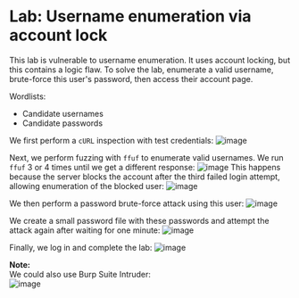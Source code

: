 # Lab: Username enumeration via account lock

This lab is vulnerable to username enumeration. It uses account locking, but this contains a logic flaw. To solve the lab, enumerate a valid username, brute-force this user's password, then access their account page.

Wordlists:
- Candidate usernames
- Candidate passwords

We first perform a `cURL` inspection with test credentials:
![image](https://github.com/user-attachments/assets/718b2233-0db5-455d-8d43-c71a0a93876c)

Next, we perform fuzzing with `ffuf` to enumerate valid usernames. We run `ffuf` 3 or 4 times until we get a different response:
![image](https://github.com/user-attachments/assets/1e5b8d71-5fd9-49a4-bfe7-42bc104cbb83)
This happens because the server blocks the account after the third failed login attempt, allowing enumeration of the blocked user:
![image](https://github.com/user-attachments/assets/ecc6a897-a05d-4e18-9938-6471787bd25d)

We then perform a password brute-force attack using this user:
![image](https://github.com/user-attachments/assets/bd3496b1-4949-4f46-8219-1738c3abc796)

We create a small password file with these passwords and attempt the attack again after waiting for one minute:
![image](https://github.com/user-attachments/assets/c14920ba-76e1-4ee6-a3d4-b7c7a1c57cae)


Finally, we log in and complete the lab:
![image](https://github.com/user-attachments/assets/8da90fcb-de49-4413-b4a1-604898b3e1e0)

**Note:**  
We could also use Burp Suite Intruder:  
![image](https://github.com/user-attachments/assets/177fe106-2767-4247-bd42-d1dd381a5079)
